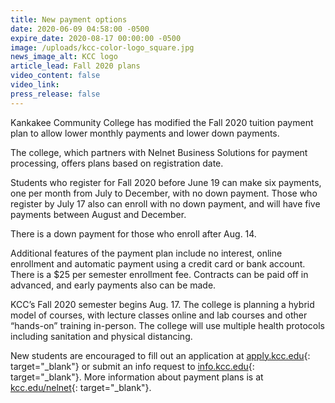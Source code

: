 ```yaml
---
title: New payment options
date: 2020-06-09 04:58:00 -0500
expire_date: 2020-08-17 00:00:00 -0500
image: /uploads/kcc-color-logo_square.jpg
news_image_alt: KCC logo
article_lead: Fall 2020 plans
video_content: false
video_link:
press_release: false
---
```


Kankakee Community College has modified the Fall 2020 tuition payment plan to allow lower monthly payments and lower down payments.

The college, which partners with Nelnet Business Solutions for payment processing, offers plans based on registration date.&nbsp;

Students who register for Fall 2020 before June 19 can make six payments, one per month from July to December, with no down payment. Those who register by July 17 also can enroll with no down payment, and will have five payments between August and December.&nbsp;

There is a down payment for those who enroll after Aug. 14.&nbsp;

Additional features of the payment plan include no interest, online enrollment and automatic payment using a credit card or bank account. There is a $25 per semester enrollment fee. Contracts can be paid off in advanced, and early payments also can be made.&nbsp;

KCC’s Fall 2020 semester begins Aug. 17. The college is planning a hybrid model of courses, with lecture classes online and lab courses and other “hands-on” training in-person. The college will use multiple health protocols including sanitation and physical distancing.

New students are encouraged to fill out an application at [apply.kcc.edu](https://kccedu.force.com/portal/TX_SiteLogin?startURL=%2Fportal%2FTargetX_Base__Por){: target="_blank"} or submit an info request to [info.kcc.edu](https://info.kcc.edu/){: target="_blank"}. More information about payment plans is at [kcc.edu/nelnet](http://www.kcc.edu/future/paying/Pages/nelnet.aspx){: target="_blank"}.